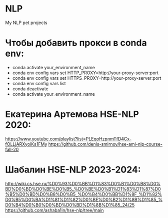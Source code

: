 # NLP
My NLP pet projects 

# Чтобы добавить прокси в conda env:
 - conda activate your_environment_name
 - conda env config vars set HTTP_PROXY=http://your-proxy-server:port
 - conda env config vars set HTTPS_PROXY=http://your-proxy-server:port
 - conda env config vars list
 - conda deactivate
 - conda activate your_environment_name

# Екатерина Артемова HSE-NLP 2020:
https://www.youtube.com/playlist?list=PLEqoHzpnmTfD4Cx-fOLLjARXyoiKs1FMy
https://github.com/denis-smirnov/hse-ami-nlp-course-fall-20

# Шабалин HSE-NLP 2023-2024:
http://wiki.cs.hse.ru/%D0%93%D0%BB%D1%83%D0%B1%D0%B8%D0%BD%D0%BD%D0%BE%D0%B5_%D0%BE%D0%B1%D1%83%D1%87%D0%B5%D0%BD%D0%B8%D0%B5_%D0%B4%D0%BB%D1%8F_%D1%82%D0%B5%D0%BA%D1%81%D1%82%D0%BE%D0%B2%D1%8B%D1%85_%D0%B4%D0%B0%D0%BD%D0%BD%D1%8B%D1%85_24/25
https://github.com/ashaba1in/hse-nlp/tree/main

